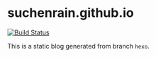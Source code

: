 # suchenrain.github.io

[![Build Status](https://travis-ci.org/suchenrain/suchenrain.github.io.svg?branch=hexo)](https://travis-ci.org/suchenrain/suchenrain.github.io)

This is a static blog generated from branch `hexo`.

